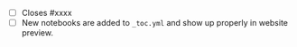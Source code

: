 <!-- Feel free to remove check-list items aren't relevant to your change -->

 - [ ] Closes #xxxx
 - [ ] New notebooks are added to `_toc.yml` and show up properly in website preview.
